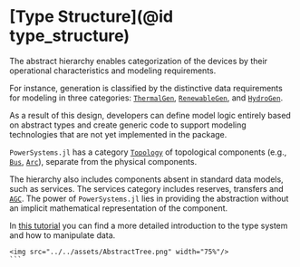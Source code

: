 # [Type Structure](@id type_structure)

The abstract hierarchy enables categorization of the devices by their operational
characteristics and modeling requirements.

For instance, generation is classified by the distinctive
data requirements for modeling in three categories: [`ThermalGen`](@ref), [`RenewableGen`](@ref),
and [`HydroGen`](@ref).

As a result of this design, developers can define model logic entirely based on abstract
types and create generic code to support modeling technologies that are not yet
implemented in the package.

`PowerSystems.jl` has a category [`Topology`](@ref) of topological components
(e.g., [`Bus`](@ref), [`Arc`](@ref)), separate from the physical components.

The hierarchy also includes components absent in standard data models, such as services.
The services category includes reserves, transfers and [`AGC`](@ref). The power of `PowerSystems.jl`
lies in providing the abstraction without an implicit mathematical representation of the component.

In [this tutorial](https://nbviewer.jupyter.org/github/NREL-SIIP/SIIPExamples.jl/blob/master/notebook/2_PowerSystems_examples/PowerSystems_intro.ipynb) you can find a more detailed introduction to the type system and how to manipulate data.

```@raw html
<img src="../../assets/AbstractTree.png" width="75%"/>
``` ⠀
